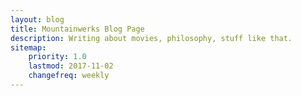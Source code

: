 ```yaml
---
layout: blog
title: Mountainwerks Blog Page
description: Writing about movies, philosophy, stuff like that.
sitemap:
    priority: 1.0
    lastmod: 2017-11-02
    changefreq: weekly
---
```

